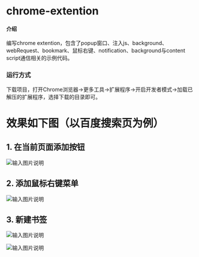 # chrome-extention

#### 介绍
编写chrome extention，包含了popup窗口、注入js、background、webRequest、bookmark、鼠标右键、notification、background与content script通信相关的示例代码。

### 运行方式
下载项目，打开Chrome浏览器->更多工具->扩展程序->开启开发者模式->加载已解压的扩展程序，选择下载的目录即可。

# 效果如下图（以百度搜索页为例）
## 1. 在当前页面添加按钮
![输入图片说明](https://images.gitee.com/uploads/images/2020/0702/150704_82358989_1770544.png "添加新增书签按钮.png")

## 2. 添加鼠标右键菜单
![输入图片说明](https://images.gitee.com/uploads/images/2020/0702/150803_cb2ec99d_1770544.png "右键新增菜单.png")

## 3. 新建书签 
![输入图片说明](https://images.gitee.com/uploads/images/2020/0702/150847_5419512f_1770544.png "新建成功返回信息.png")

![输入图片说明](https://images.gitee.com/uploads/images/2020/0702/150911_dbb4b796_1770544.png "已添加成功.png")